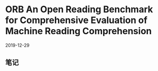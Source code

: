 # ORB An Open Reading Benchmark for Comprehensive Evaluation of Machine Reading Comprehension   
2019-12-29   

## 笔记  